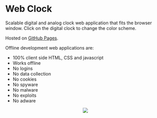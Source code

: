 # Web Clock
Scalable digital and analog clock web application that fits the browser window. Click on the digital clock to change the color scheme. 

Hosted on [GitHub Pages](https://offlinedevelopment.github.io/webclock/#).

Offline development web applications are:
- 100% client side HTML, CSS and javascript 
- Works offline
- No logins
- No data collection
- No cookies
- No spyware
- No malware
- No exploits
- No adware


<p align="center">
  <img src="https://offlinedevelopment.github.io/webclock/webclock.png">
</p>
